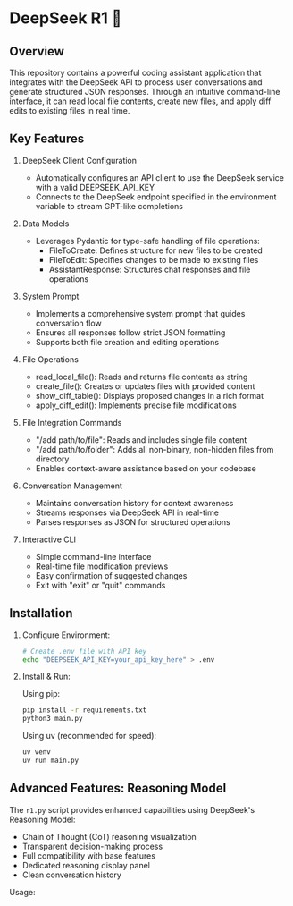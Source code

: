 # DeepSeek R1 🐋

## Overview

This repository contains a powerful coding assistant application that integrates with the DeepSeek API to process user conversations and generate structured JSON responses. Through an intuitive command-line interface, it can read local file contents, create new files, and apply diff edits to existing files in real time.

## Key Features

1. DeepSeek Client Configuration
   - Automatically configures an API client to use the DeepSeek service with a valid DEEPSEEK_API_KEY
   - Connects to the DeepSeek endpoint specified in the environment variable to stream GPT-like completions

2. Data Models
   - Leverages Pydantic for type-safe handling of file operations:
     - FileToCreate: Defines structure for new files to be created
     - FileToEdit: Specifies changes to be made to existing files
     - AssistantResponse: Structures chat responses and file operations

3. System Prompt
   - Implements a comprehensive system prompt that guides conversation flow
   - Ensures all responses follow strict JSON formatting
   - Supports both file creation and editing operations

4. File Operations
   - read_local_file(): Reads and returns file contents as string
   - create_file(): Creates or updates files with provided content
   - show_diff_table(): Displays proposed changes in a rich format
   - apply_diff_edit(): Implements precise file modifications

5. File Integration Commands
   - "/add path/to/file": Reads and includes single file content
   - "/add path/to/folder": Adds all non-binary, non-hidden files from directory
   - Enables context-aware assistance based on your codebase

6. Conversation Management
   - Maintains conversation history for context awareness
   - Streams responses via DeepSeek API in real-time
   - Parses responses as JSON for structured operations

7. Interactive CLI
   - Simple command-line interface
   - Real-time file modification previews
   - Easy confirmation of suggested changes
   - Exit with "exit" or "quit" commands

## Installation

1. Configure Environment:
   ```bash
   # Create .env file with API key
   echo "DEEPSEEK_API_KEY=your_api_key_here" > .env
   ```

2. Install & Run:

   Using pip:
   ```bash
   pip install -r requirements.txt
   python3 main.py
   ```

   Using uv (recommended for speed):
   ```bash
   uv venv
   uv run main.py
   ```

## Advanced Features: Reasoning Model

The `r1.py` script provides enhanced capabilities using DeepSeek's Reasoning Model:

- Chain of Thought (CoT) reasoning visualization
- Transparent decision-making process
- Full compatibility with base features
- Dedicated reasoning display panel
- Clean conversation history

Usage:
